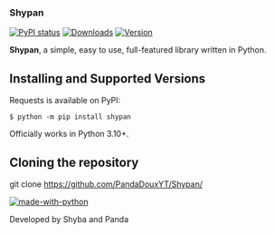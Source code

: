 ### Shypan
[![PyPI status](https://img.shields.io/pypi/status/ansicolortags.svg)](https://pypi.python.org/pypi/ansicolortags/)
[![Downloads](https://img.shields.io/github/downloads/PandaDouxYT/Shypan/total.svg)](https://pepy.tech/project/shypan)
[![Version](https://www.anthonycode.fr/images/python3.10_v.png)](https://www.anthonycode.fr/images/python3.10_v.png)  

**Shypan**, a simple, easy to use, full-featured library written in Python.  

Installing and Supported Versions
-----------------------------------------------------------------------------------------

Requests is available on PyPI:
```
$ python -m pip install shypan
```
Officially works in Python 3.10+.

Cloning the repository
-------------------------------------------------

git clone https://github.com/PandaDouxYT/Shypan/

[![made-with-python](https://img.shields.io/badge/Made%20with-Python-1f425f.svg)](https://www.python.org/)

Developed by Shyba and Panda
